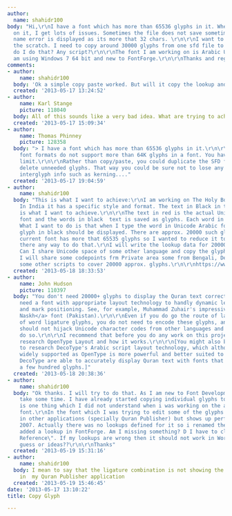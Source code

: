 ```yaml
---
author:
  name: shahidr100
body: "Hi,\r\nI have a font which has more than 65536 glyphs in it. Whenever I work
  on it, I get lots of issues. Sometimes the file does not save sometimes the glyph
  name error is displayed as its more that 32 chars. \r\n\r\nI want to create it from
  the scratch. I need to copy around 30000 glyphs from one sfd file to another. How
  do I do that? Any script?\r\n\r\nThe font I am working on is Arabic Unicode Font.\r\n\r\nI
  am using Windows 7 64 bit and new to FontForge.\r\n\r\nThanks and regards,\r\nShahid"
comments:
- author:
    name: shahidr100
  body: 'Ok a simple copy paste worked. But will it copy the lookup and other data? '
  created: '2013-05-17 13:24:52'
- author:
    name: Karl Stange
    picture: 118040
  body: All of this sounds like a very bad idea. What are trying to achieve?
  created: '2013-05-17 15:09:34'
- author:
    name: Thomas Phinney
    picture: 128358
  body: "> I have a font which has more than 65536 glyphs in it.\r\n\r\nThe major
    font formats do not support more than 64K glyphs in a font. You have hit a hard
    limit.\r\n\r\nRather than copy/paste, you could duplicate the SFD file, and then
    delete unneeded glyphs. That way you could be sure not to lose any metadata or
    interglyph info such as kerning...."
  created: '2013-05-17 19:04:59'
- author:
    name: shahidr100
  body: "This is what I want to achieve:\r\nI am working on The Holy Book of Quran.
    In India it has a specific style and format. The text in Black in the link below
    is what I want to achieve.\r\n\r\nThe text in red is the actual Unicode Arabic
    font and the words in black  text is saved as glyphs. Each word in its own glyph.
    What I want to do is that when I type the word in Unicode Arabic font, corresponding
    glyph in black should be displayed. There are approx. 20000 such glyphs.\r\n\r\nThe
    current font has more that 65535 glyphs so I wanted to reduce it to 65535. Is
    there any way to do that.\r\nI will write the lookup data for 20000 glyphs again.
    Can I share Unicode space of some other language and copy the glyphs in that location.
    I will share some codepoints frm Private area some from Bengali, Devnagari and
    some other scripts to cover 20000 approx. glyphs.\r\n\r\nhttps://www.dropbox.com/l/g9fsy9QSMB6CsXZ2ejyLFe\r\n\r\n\r\n\r\n"
  created: '2013-05-18 18:33:53'
- author:
    name: John Hudson
    picture: 110397
  body: "You don't need 20000+ glyphs to display the Quran text correctly, you just
    need a font with appropriate layout technology to handly dynamic letter joining
    and mark positioning. See, for example, Muhammad Zuhair's impressive <a href=\"http://typophile.com/node/93945\">Albazi
    Naskh</a> font (Pakistan).\r\n\r\nEven if you do go the route of large numbers
    of word ligature glyphs, you do not need to encode these glyphs, and definitely
    should not hijack Unicode character codes from other languages and scripts to
    do so.\r\n\r\nI recommend that before you do any work on this project you properly
    research OpenType Layout and how it works.\r\n\r\n[You might also be interested
    to research DecoType's Arabic script layout technology, which although not as
    widely supported as OpenType is more powerful and better suited to Arabic script.
    DecoType are able to accurately display Quran text with fonts that contain only
    a few hundred glyphs.]"
  created: '2013-05-18 20:38:36'
- author:
    name: shahidr100
  body: "Ok thanks. I will try to do that. As I am new to Font Development it might
    take some time. I have already started copying individual glyphs to the new one.\r\n\r\nThere
    is one thing which I did not understand when i was working on the above mentioned
    font.\r\nIn the font which I was trying to edit some of the glyphs are not displaying
    in other applications (specially Quran Publisher) but shows up perfectly in Word
    2007. Actually there was no lookups defined for it so i renamed the glyph and
    added a lookup in FontForge. Am I missing something? D I have to click on \"Unlink
    Reference\". If my lookups are wrong then it should not work in Word also!! Any
    guess or ideas??\r\n\r\nThanks"
  created: '2013-05-19 15:31:16'
- author:
    name: shahidr100
  body: I mean to say that the ligature combination is not showing the proper glyph
    in  my Quran Publisher application
  created: '2013-05-19 15:46:45'
date: '2013-05-17 13:10:22'
title: Copy Glyph

---
```

